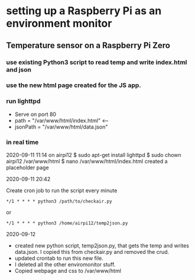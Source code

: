 # setting up a Raspberry Pi as an environment monitor

## Temperature sensor on a Raspberry Pi Zero

### use existing Python3 script to read temp and write index.html and json

### use the new html page created for the JS app.

### run lighttpd

- Serve on port 80
- path = "/var/www/html/index.html" <--
- jsonPath = "/var/www/html/data.json"

### in real time

2020-09-11 11:14
on airpi12
$ sudo apt-get install lighttpd
$ sudo chown airpi12 /var/www/html
\$ nano /var/www/html/index.html
created a placeholder page

2020-09-11 20:42

Create cron job to run the script every minute

`*/1 * * * * python3 /path/to/checkair.py`

or

`*/1 * * * * python3 /home/airpi12/temp2json.py`

2020-09-12

- created new python script, temp2json.py, that gets the temp and writes data.json.
  I copied this from checkair.py and removed the crud.
- updated crontab to run this new file.
- I deleted all the other enviromonitor stuff.
- Copied webpage and css to /var/www/html
